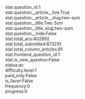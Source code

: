 stat.question_id:1  
stat.question__article__live:True  
stat.question__article__slug:two-sum  
stat.question__title:Two Sum  
stat.question__title_slug:two-sum  
stat.question__hide:False  
stat.total_acs:402892  
stat.total_submitted:873210  
stat.total_column_articles:91  
stat.frontend_question_id:1  
stat.is_new_question:False  
status:ac  
difficulty.level:1  
paid_only:False  
is_favor:False  
frequency:0  
progress:0  

